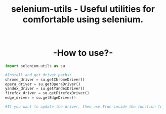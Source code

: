 <h1 align="center">selenium-utils - Useful utilities for comfortable using selenium.</h1>

<br>

<h1 align="center"> -How to use?- </h1>

```python
import selenium_utils as su

#Install and get driver paths:
chrome_driver = su.getChromeDriver()
opera_driver = su.getOperaDriver()
yandex_driver = su.getYandexDriver()
firefox_driver = su.getFirefoxDriver()
edge_driver = su.getEdgeDriver()

#If you want to update the driver, then use True inside the function for example: su.getChromeDriver(True)
```